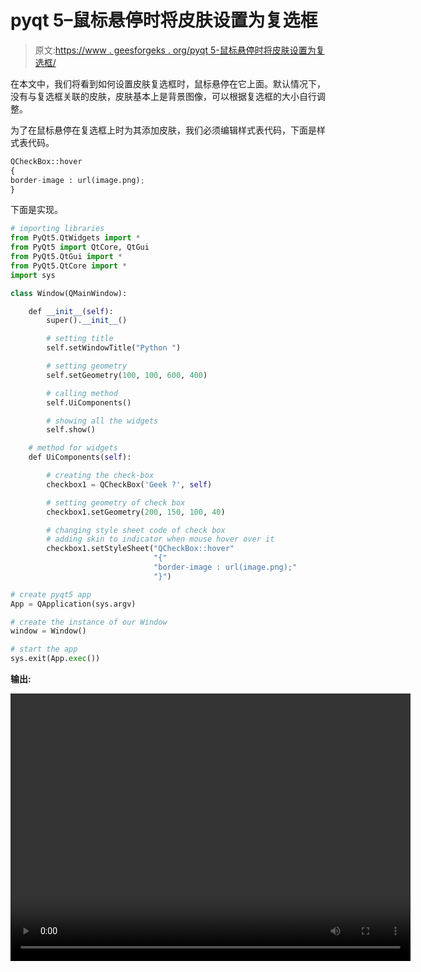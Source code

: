 # pyqt 5–鼠标悬停时将皮肤设置为复选框

> 原文:[https://www . geesforgeks . org/pyqt 5-鼠标悬停时将皮肤设置为复选框/](https://www.geeksforgeeks.org/pyqt5-set-skin-to-checkbox-when-mouse-hover/)

在本文中，我们将看到如何设置皮肤复选框时，鼠标悬停在它上面。默认情况下，没有与复选框关联的皮肤，皮肤基本上是背景图像，可以根据复选框的大小自行调整。

为了在鼠标悬停在复选框上时为其添加皮肤，我们必须编辑样式表代码，下面是样式表代码。

```py
QCheckBox::hover
{
border-image : url(image.png);
}

```

下面是实现。

```py
# importing libraries
from PyQt5.QtWidgets import * 
from PyQt5 import QtCore, QtGui
from PyQt5.QtGui import * 
from PyQt5.QtCore import * 
import sys

class Window(QMainWindow):

    def __init__(self):
        super().__init__()

        # setting title
        self.setWindowTitle("Python ")

        # setting geometry
        self.setGeometry(100, 100, 600, 400)

        # calling method
        self.UiComponents()

        # showing all the widgets
        self.show()

    # method for widgets
    def UiComponents(self):

        # creating the check-box
        checkbox1 = QCheckBox('Geek ?', self)

        # setting geometry of check box
        checkbox1.setGeometry(200, 150, 100, 40)

        # changing style sheet code of check box
        # adding skin to indicator when mouse hover over it
        checkbox1.setStyleSheet("QCheckBox::hover"
                                "{"
                                "border-image : url(image.png);"
                                "}")

# create pyqt5 app
App = QApplication(sys.argv)

# create the instance of our Window
window = Window()

# start the app
sys.exit(App.exec())
```

**输出:**

<video class="wp-video-shortcode" id="video-395443-1" width="640" height="428" preload="metadata" controls=""><source type="video/mp4" src="https://media.geeksforgeeks.org/wp-content/uploads/20200404001315/Python-04-04-2020-00_12_04.mp4?_=1">[https://media.geeksforgeeks.org/wp-content/uploads/20200404001315/Python-04-04-2020-00_12_04.mp4](https://media.geeksforgeeks.org/wp-content/uploads/20200404001315/Python-04-04-2020-00_12_04.mp4)</video>